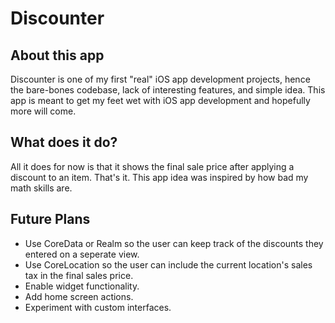 # Discounter
## About this app
Discounter is one of my first "real" iOS app development projects, hence the bare-bones codebase, lack of interesting features, and simple idea. This app is meant to get my feet wet with iOS app development and hopefully more will come. 

## What does it do?
All it does for now is that it shows the final sale price after applying a discount to an item. That's it. This app idea was inspired by how bad my math skills are.

## Future Plans
- Use CoreData or Realm so the user can keep track of the discounts they entered on a seperate view.
- Use CoreLocation so the user can include the current location's sales tax in the final sales price.
- Enable widget functionality.
- Add home screen actions.
- Experiment with custom interfaces. 
